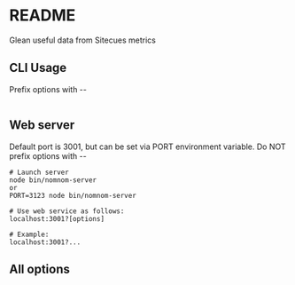 # README #

Glean useful data from Sitecues metrics

## CLI Usage ##

Prefix options with --

```
```

## Web server ##
Default port is 3001, but can be set via PORT environment variable.
Do NOT prefix options with --
```
# Launch server
node bin/nomnom-server
or
PORT=3123 node bin/nomnom-server

# Use web service as follows:
localhost:3001?[options]

# Example:
localhost:3001?...
```

## All options ##

